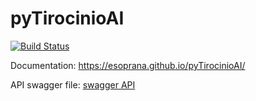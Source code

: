 # pyTirocinioAI

[![Build Status](https://travis-ci.org/esoprana/pyTirocinioAI.svg?branch=master)](https://travis-ci.org/esoprana/pyTirocinioAI)

Documentation: https://esoprana.github.io/pyTirocinioAI/

API swagger file: [swagger API](http://petstore.swagger.io/?url=https://rawgit.com/esoprana/pyTirocinioAI/master/swagger.json)

